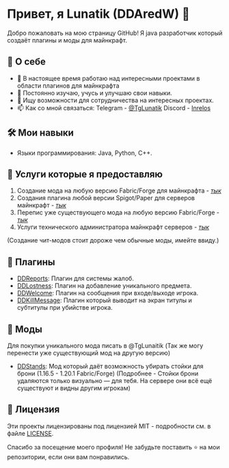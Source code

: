 # Привет, я Lunatik (DDAredW) 👋

Добро пожаловать на мою страницу GitHub! Я java разработчик который создаёт плагины и моды для майнкрафт.

## 🚀 О себе

- 🔭 В настоящее время работаю над интересными проектами в области плагинов для майнкрафта
- 🌱 Постоянно изучаю, учусь и улучшаю свои навыки.
- 👯 Ищу возможности для сотрудничества на интересных проектах.
- 📫 Как со мной связаться: Telegram - [@TgLunatik](https://t.me/LunatikLifes) Discord - [Inrelos](https://discord.gg/PzTPKz9KXW) 

## 🛠️ Мои навыки

- Языки программирования: Java, Python, C++.

## 💩 Услуги которые я предоставляю

1. Создание мода на любую версию Fabric/Forge для майнкрафта - [*тык*](https://github.com/DDAredW/DDAredW/blob/main/LINKS.md)
2. Создания плагина любой версии Spigot/Paper для серверов майнкрафт - [*тык*](https://github.com/DDAredW/DDAredW/blob/main/LINKS.md)
3. Перепис уже существующего мода на любую версию Fabric/Forge - [*тык*](https://github.com/DDAredW/DDAredW/blob/main/LINKS.md)
4. Услуги технического администратора майнкрафт серверов - [*тык*](https://github.com/DDAredW/DDAredW/blob/main/LINKS.md)

(Создание чит-модов стоит дороже чем обычные моды, имейте ввиду.)

## 🌟 Плагины

- [DDReports](https://github.com/DDAredW/DDReports): Плагин для системы жалоб.
- [DDLostness](https://github.com/DDAredW/DDLostness): Плагин на добавление уникального предмета.
- [DDWelcome](https://github.com/DDAredW/DDWelcome): Плагин на сообщения при входе/выходе игрока.
- [DDKillMessage](https://github.com/DDAredW/DDKillMessage): Плагин который выводит на экран титулы и субтитулы при убийстве игрока. 


## 🌟 Моды 
Для покупки уникального мода писать в @TgLunaitik (Так же могу перенести уже существующий мод на другую версию)
- [DDStands](https://github.com/DDAredW/DDStands): Мод который даёт возможность убирать стойки для брони (1.16.5 - 1.20.1 Fabric/Forge)
(Подробнее - Стойки брони удаляются только визуально — для тебя. На сервере они всё ещё существуют и видны другим игрокам)


## 📄 Лицензия

Эти проекты лицензированы под лицензией MIT - подробности см. в файле [LICENSE](LICENSE).

Спасибо за посещение моего профиля! Не забудьте поставить ⭐️ на мои репозитории, если они вам понравились.

